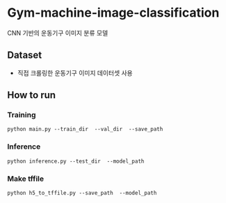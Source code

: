# Gym-machine-image-classification
CNN 기반의 운동기구 이미지 분류 모델


## Dataset
- 직접 크롤링한 운동기구 이미지 데이터셋 사용 

## How to run
### Training
```
python main.py --train_dir  --val_dir  --save_path 
```
### Inference
```
python inference.py --test_dir  --model_path
```
### Make tffile 
```
python h5_to_tffile.py --save_path  --model_path
```
